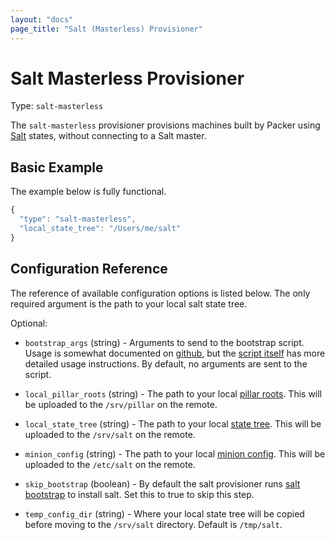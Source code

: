 ```yaml
---
layout: "docs"
page_title: "Salt (Masterless) Provisioner"
---
```


# Salt Masterless Provisioner

Type: `salt-masterless`

The `salt-masterless` provisioner provisions machines built by Packer using
[Salt](http://saltstack.com/) states, without connecting to a Salt master.

## Basic Example

The example below is fully functional.

```javascript
{
  "type": "salt-masterless",
  "local_state_tree": "/Users/me/salt"
}
```

## Configuration Reference

The reference of available configuration options is listed below. The only required argument is the path to your local salt state tree.

Optional:

* `bootstrap_args` (string) - Arguments to send to the bootstrap script. Usage
  is somewhat documented on [github](https://github.com/saltstack/salt-bootstrap),
  but the [script itself](https://github.com/saltstack/salt-bootstrap/blob/develop/bootstrap-salt.sh)
  has more detailed usage instructions. By default, no arguments are sent to
  the script.

* `local_pillar_roots` (string) - The path to your local
  [pillar roots](http://docs.saltstack.com/ref/configuration/master.html#pillar-configuration).
  This will be uploaded to the `/srv/pillar` on the remote.

* `local_state_tree` (string) - The path to your local
  [state tree](http://docs.saltstack.com/ref/states/highstate.html#the-salt-state-tree).
  This will be uploaded to the `/srv/salt` on the remote.

* `minion_config` (string) - The path to your local
  [minion config](http://docs.saltstack.com/topics/configuration.html).
  This will be uploaded to the `/etc/salt` on the remote.

* `skip_bootstrap` (boolean) - By default the salt provisioner runs
  [salt bootstrap](https://github.com/saltstack/salt-bootstrap) to install
  salt. Set this to true to skip this step.

* `temp_config_dir` (string) - Where your local state tree will be copied
  before moving to the `/srv/salt` directory. Default is `/tmp/salt`.

